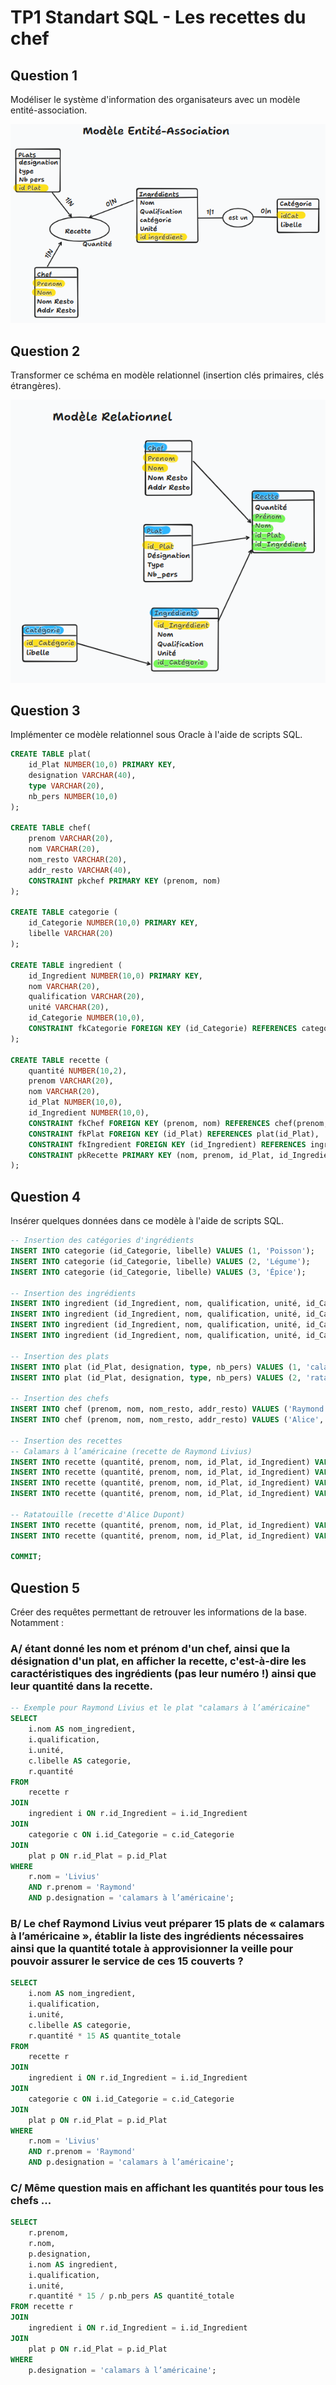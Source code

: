# TP1 Standart SQL - Les recettes du chef

## Question 1

Modéliser le système d'information des organisateurs avec un modèle entité-association.

![alt text](../img/entite_association_chef.png "Entité association Chef")

## Question 2

Transformer ce schéma en modèle relationnel (insertion clés primaires, clés étrangères).

![alt text](../img/model_relationnel_chef.png "Model Relationnel Chef")

## Question 3

Implémenter ce modèle relationnel sous Oracle à l'aide de scripts SQL.

```sql
CREATE TABLE plat(
    id_Plat NUMBER(10,0) PRIMARY KEY, 
    designation VARCHAR(40),
    type VARCHAR(20),
    nb_pers NUMBER(10,0)
);

CREATE TABLE chef(
    prenom VARCHAR(20),
    nom VARCHAR(20),
    nom_resto VARCHAR(20),
    addr_resto VARCHAR(40),
    CONSTRAINT pkchef PRIMARY KEY (prenom, nom)
);

CREATE TABLE categorie (
    id_Categorie NUMBER(10,0) PRIMARY KEY,
    libelle VARCHAR(20)
);

CREATE TABLE ingredient (
    id_Ingredient NUMBER(10,0) PRIMARY KEY,
    nom VARCHAR(20),
    qualification VARCHAR(20),
    unité VARCHAR(20),
    id_Categorie NUMBER(10,0),
    CONSTRAINT fkCategorie FOREIGN KEY (id_Categorie) REFERENCES categorie(id_Categorie)
);

CREATE TABLE recette (
    quantité NUMBER(10,2),
    prenom VARCHAR(20),
    nom VARCHAR(20),
    id_Plat NUMBER(10,0),
    id_Ingredient NUMBER(10,0),
    CONSTRAINT fkChef FOREIGN KEY (prenom, nom) REFERENCES chef(prenom, nom),
    CONSTRAINT fkPlat FOREIGN KEY (id_Plat) REFERENCES plat(id_Plat),
    CONSTRAINT fkIngredient FOREIGN KEY (id_Ingredient) REFERENCES ingredient(id_Ingredient),
    CONSTRAINT pkRecette PRIMARY KEY (nom, prenom, id_Plat, id_Ingredient)
);
```

## Question 4

Insérer quelques données dans ce modèle à l'aide de scripts SQL.

```sql
-- Insertion des catégories d'ingrédients
INSERT INTO categorie (id_Categorie, libelle) VALUES (1, 'Poisson');
INSERT INTO categorie (id_Categorie, libelle) VALUES (2, 'Légume');
INSERT INTO categorie (id_Categorie, libelle) VALUES (3, 'Épice');

-- Insertion des ingrédients
INSERT INTO ingredient (id_Ingredient, nom, qualification, unité, id_Categorie) VALUES (1, 'Calamar', 'frais', 'kg', 1);
INSERT INTO ingredient (id_Ingredient, nom, qualification, unité, id_Categorie) VALUES (2, 'Tomate', 'bio', 'kg', 2);
INSERT INTO ingredient (id_Ingredient, nom, qualification, unité, id_Categorie) VALUES (3, 'Piment', 'séché', 'g', 3);
INSERT INTO ingredient (id_Ingredient, nom, qualification, unité, id_Categorie) VALUES (4, 'Oignon', 'frais', 'g', 2);

-- Insertion des plats
INSERT INTO plat (id_Plat, designation, type, nb_pers) VALUES (1, 'calamars à l’américaine', 'Poisson', 1);
INSERT INTO plat (id_Plat, designation, type, nb_pers) VALUES (2, 'ratatouille', 'Légume', 2);

-- Insertion des chefs
INSERT INTO chef (prenom, nom, nom_resto, addr_resto) VALUES ('Raymond', 'Livius', 'Chez Raymond', '123 rue de la Mer');
INSERT INTO chef (prenom, nom, nom_resto, addr_resto) VALUES ('Alice', 'Dupont', 'Le Gourmet', '42 avenue des Saveurs');

-- Insertion des recettes
-- Calamars à l’américaine (recette de Raymond Livius)
INSERT INTO recette (quantité, prenom, nom, id_Plat, id_Ingredient) VALUES (0.2, 'Raymond', 'Livius', 1, 1); -- 0.2 kg de Calamars
INSERT INTO recette (quantité, prenom, nom, id_Plat, id_Ingredient) VALUES (0.1, 'Raymond', 'Livius', 1, 2); -- 0.1 kg de Tomates
INSERT INTO recette (quantité, prenom, nom, id_Plat, id_Ingredient) VALUES (0.05, 'Raymond', 'Livius', 1, 3); -- 0.05 kg d’Oignons
INSERT INTO recette (quantité, prenom, nom, id_Plat, id_Ingredient) VALUES (5, 'Raymond', 'Livius', 1, 4); -- 5g de Piment

-- Ratatouille (recette d'Alice Dupont)
INSERT INTO recette (quantité, prenom, nom, id_Plat, id_Ingredient) VALUES (0.2, 'Alice', 'Dupont', 2, 2); -- 0.2 kg de Tomates
INSERT INTO recette (quantité, prenom, nom, id_Plat, id_Ingredient) VALUES (0.1, 'Alice', 'Dupont', 2, 3); -- 0.1 kg d’Oignons

COMMIT;
```

## Question 5

Créer des requêtes permettant de retrouver les informations de la base. Notamment :

### A/ étant donné les nom et prénom d'un chef, ainsi que la désignation d'un plat, en afficher la recette, c'est-à-dire les caractéristiques des ingrédients (pas leur numéro !) ainsi que leur quantité dans la recette.

```sql
-- Exemple pour Raymond Livius et le plat "calamars à l’américaine"
SELECT 
    i.nom AS nom_ingredient,
    i.qualification,
    i.unité,
    c.libelle AS categorie,
    r.quantité
FROM 
    recette r
JOIN 
    ingredient i ON r.id_Ingredient = i.id_Ingredient
JOIN 
    categorie c ON i.id_Categorie = c.id_Categorie
JOIN 
    plat p ON r.id_Plat = p.id_Plat
WHERE 
    r.nom = 'Livius'
    AND r.prenom = 'Raymond'
    AND p.designation = 'calamars à l’américaine';

```

### B/ Le chef Raymond Livius veut préparer 15 plats de « calamars à l’américaine », établir la liste des ingrédients nécessaires ainsi que la quantité totale à approvisionner la veille pour pouvoir assurer le service de ces 15 couverts ?


```sql
SELECT 
    i.nom AS nom_ingredient,
    i.qualification,
    i.unité,
    c.libelle AS categorie,
    r.quantité * 15 AS quantite_totale
FROM 
    recette r
JOIN 
    ingredient i ON r.id_Ingredient = i.id_Ingredient
JOIN 
    categorie c ON i.id_Categorie = c.id_Categorie
JOIN 
    plat p ON r.id_Plat = p.id_Plat
WHERE 
    r.nom = 'Livius'
    AND r.prenom = 'Raymond'
    AND p.designation = 'calamars à l’américaine';
```

### C/ Même question mais en affichant les quantités pour tous les chefs ...

``` sql
SELECT
    r.prenom,
    r.nom,
    p.designation,
    i.nom AS ingredient,
    i.qualification,
    i.unité,
    r.quantité * 15 / p.nb_pers AS quantité_totale
FROM recette r
JOIN
    ingredient i ON r.id_Ingredient = i.id_Ingredient
JOIN
    plat p ON r.id_Plat = p.id_Plat
WHERE
    p.designation = 'calamars à l’américaine';
```